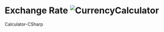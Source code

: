 ﻿# Exchange Rate ![CurrencyCalculator](https://user-images.githubusercontent.com/70249457/124050014-4005fa00-d9df-11eb-8bb7-0ebcbd5833c8.png)
Calculator-CSharp
